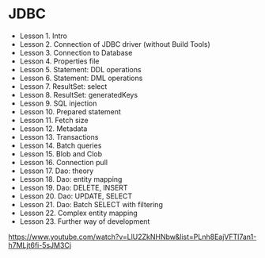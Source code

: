 # JDBC

- Lesson 1. Intro	
- Lesson 2. Connection of JDBC driver (without Build Tools)
- Lesson 3. Connection to Database
- Lesson 4. Properties file
- Lesson 5. Statement: DDL operations
- Lesson 6. Statement: DML operations
- Lesson 7. ResultSet: select
- Lesson 8. ResultSet: generatedKeys
- Lesson 9. SQL injection	
- Lesson 10. Prepared statement
- Lesson 11. Fetch size
- Lesson 12. Metadata
- Lesson 13. Transactions
- Lesson 14. Batch queries	
- Lesson 15. Blob and Clob
- Lesson 16. Connection pull	
- Lesson 17. Dao: theory
- Lesson 18. Dao: entity mapping
- Lesson 19. Dao: DELETE, INSERT
- Lesson 20. Dao: UPDATE, SELECT
- Lesson 21. Dao: Batch SELECT with filtering
- Lesson 22. Complex entity mapping	
- Lesson 23. Further way of development 

https://www.youtube.com/watch?v=LlU2ZkNHNbw&list=PLnh8EajVFTl7an1-h7MLjt6fi-5sJM3Cj
